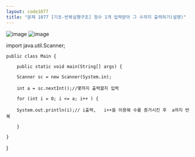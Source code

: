 ```yaml
---
layout: code1077
title: "문제 1077 [기초-반복실행구조] 정수 1개 입력받아 그 수까지 출력하기(설명)"
---
```

![image](https://user-images.githubusercontent.com/88480302/135276126-d77b3dc4-fc18-4ea1-a540-ae4895ce893f.png)
![image](https://user-images.githubusercontent.com/88480302/135276163-828e0555-c3ac-4fa4-877f-35dc1bea500c.png)

import java.util.Scanner; 

    public class Main {

        public static void main(String[] args) {

        Scanner sc = new Scanner(System.in);

        int a = sc.nextInt();//몇까지 출력할지 입력

        for (int i = 0; i <= a; i++ ) {

        System.out.println(i);// i출력,   i++을 이용해 수를 증가시킨 후  a까지 반복

        }

    }

}
